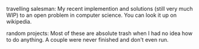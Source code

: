 travelling salesman: My recent implemention and solutions (still very much WIP) to an open problem in computer science. You can look it up on wikipedia.

random projects: Most of these are absolute trash when I had no idea how to do anything. A couple were never finished and don't even run.
